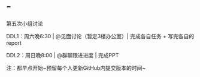 # -
第五次小组讨论

DDL1：周六晚6:30 | @见面讨论（暂定3楼办公室）| 完成各自任务 + 写完各自的report

DDL2：周日晚8:00 | @群聊跟进进度 | 完成PPT

注：都早点开始~预留每个人更新GitHub内提交版本的时间~
